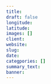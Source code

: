 ```yaml
---
title:
draft: false
longitude:
latitude:
images: []
client:
website:
slug:
date:
categpories: []
summary_text:
banner:
---
```

